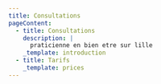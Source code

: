 ```yaml
---
title: Consultations
pageContent:
  - title: Consultations
    description: |
      praticienne en bien etre sur lille
    _template: introduction
  - title: Tarifs
    _template: prices
---
```



